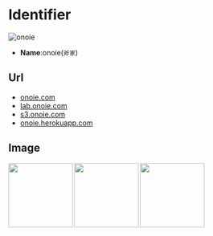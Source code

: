 # Identifier
![onoie](http://rawgit.com/onoie/identifier/master/onoie.gif)
 * **Name**:onoie(`斧家`)

## Url
* [onoie.com](http://onoie.com/)
* [lab.onoie.com](http://lab.onoie.com/)
* [s3.onoie.com](http://s3.onoie.com/)
* [onoie.herokuapp.com](https://onoie.herokuapp.com/)

## Image
<img src="http://rawgit.com/onoie/identifier/master/onoie.svg" align="left" height="128"/>
<img src="http://rawgit.com/onoie/identifier/master/peek.gif" align="left" height="128"/>
<img src="http://rawgit.com/onoie/identifier/master/28139976.png" align="left" height="128"/>

